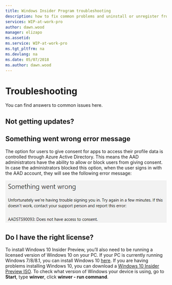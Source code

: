 ```yaml
---
title: Windows Insider Program troubleshooting
description: how to fix common problems and uninstall or unregister from the Windows Insider Program
services: WIP-at-work-pro
author: dawn.wood
manager: elizapo
ms.assetid: 
ms.service: WIP-at-work-pro
ms.tgt_pltfrm: na
ms.devlang: na
ms.date: 05/07/2018
ms.author: dawn.wood
---
```


# Troubleshooting
You can find answers to common issues here. 

## Not getting updates?

## Something went wrong error message
The option for users to give consent for apps to access their profile data is controlled through Azure Active Directory. This means the AAD administrators have the ability to allow or block users from giving consent.
In case the administrators blocked this option, when the user signs in with the AAD account, they will see the following error message:

![alt text](images/waas-wipfb-aad-error.png "something went wrong")

## Do I have the right license?
To install Windows 10 Insider Preview, you’ll also need to be running a licensed version of Windows 10 on your PC. If your PC is currently running Windows 7/8/8.1, you can install Windows 10 [here](https://www.microsoft.com/en-us/windows/get-windows-10?step=Win10Question1). If you are having problems installing Windows 10, you can download a [Windows 10 Insider Preview ISO](https://www.microsoft.com/en-us/software-download/windowsinsiderpreviewadvanced). To check what version of Windows your device is using, go to <b>Start</b>, type <b>winver</b>, click <b>winver - run command</b>.
